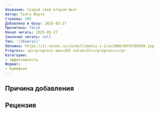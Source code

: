 ```yaml
---
Название: Создай свой второй мозг
Автор: Тьяго Форте
Страниц: 265
Добавлена в базу: 2025-03-27
Прочитана: false
Начал читать: 2025-03-27
Закончил читать: null
Тип: '[[Книга]]'
Обложка: https://ir.ozone.ru/s3/multimedia-1-i/wc1000/6976788930.jpg
Progress: <p><progress max=265 value=25></progress></p>
Категории:
- эффективность
Формат:
- бумажная
---
```

## Причина добавления


## Рецензия